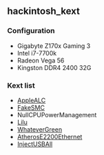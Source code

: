 ## hackintosh_kext

### Configuration
* Gigabyte Z170x Gaming 3
* Intel i7-7700k
* Radeon Vega 56
* Kingston DDR4 2400 32G


### Kext list
* [AppleALC](https://github.com/acidanthera/AppleALC)
* [FakeSMC](https://github.com/RehabMan/OS-X-FakeSMC-kozlek)
* NullCPUPowerManagement
* [Lilu](https://github.com/acidanthera/Lilu)
* [WhateverGreen](https://github.com/acidanthera/WhateverGreen)
* [AtherosE2200Ethernet](https://github.com/Mieze/AtherosE2200Ethernet)
* [InjectUSBAll](https://github.com/RehabMan/OS-X-USB-Inject-All)
